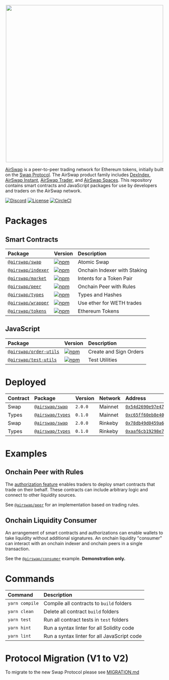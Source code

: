 <center>
<br />
<img src="https://swap.tech/images/airswap-high-res.png" width="500"/>
<br />
</center>

[AirSwap](https://www.airswap.io/) is a peer-to-peer trading network for Ethereum tokens, initially built on the [Swap Protocol](https://swap.tech/whitepaper/). The AirSwap product family includes [DexIndex](https://dexindex.io/), [AirSwap Instant](https://instant.airswap.io/), [AirSwap Trader](https://trader.airswap.io/), and [AirSwap Spaces](https://spaces.airswap.io/). This repository contains smart contracts and JavaScript packages for use by developers and traders on the AirSwap network.

[![Discord](https://img.shields.io/discord/590643190281928738.svg)](https://discord.gg/ecQbV7H)
[![License](https://img.shields.io/badge/License-Apache%202.0-blue.svg)](https://opensource.org/licenses/Apache-2.0)
[![CircleCI](https://circleci.com/gh/airswap/airswap-protocols.svg?style=svg&circle-token=73bd6668f836ce4306dbf6ca32109ddbb5b7e1fe)](https://circleci.com/gh/airswap/airswap-protocols)

# Packages

## Smart Contracts

| Package                                  | Version                                                                                                 | Description                  |
| :--------------------------------------- | :------------------------------------------------------------------------------------------------------ | :--------------------------- |
| [`@airswap/swap`](/protocols/swap)       | [![npm](https://img.shields.io/npm/v/@airswap/swap)](https://www.npmjs.com/package/@airswap/swap)       | Atomic Swap                  |
| [`@airswap/indexer`](/protocols/indexer) | [![npm](https://img.shields.io/npm/v/@airswap/indexer)](https://www.npmjs.com/package/@airswap/indexer) | Onchain Indexer with Staking |
| [`@airswap/market`](/protocols/market)   | [![npm](https://img.shields.io/npm/v/@airswap/market)](https://www.npmjs.com/package/@airswap/market)   | Intents for a Token Pair     |
| [`@airswap/peer`](/protocols/peer)       | [![npm](https://img.shields.io/npm/v/@airswap/peer)](https://www.npmjs.com/package/@airswap/peer)       | Onchain Peer with Rules      |
| [`@airswap/types`](/protocols/types)     | [![npm](https://img.shields.io/npm/v/@airswap/types)](https://www.npmjs.com/package/@airswap/types)     | Types and Hashes             |
| [`@airswap/wrapper`](/helpers/wrapper)   | [![npm](https://img.shields.io/npm/v/@airswap/wrapper)](https://www.npmjs.com/package/@airswap/wrapper) | Use ether for WETH trades    |
| [`@airswap/tokens`](/helpers/tokens)     | [![npm](https://img.shields.io/npm/v/@airswap/tokens)](https://www.npmjs.com/package/@airswap/tokens)   | Ethereum Tokens              |

## JavaScript

| Package                                         | Version                                                                                                         | Description            |
| :---------------------------------------------- | :-------------------------------------------------------------------------------------------------------------- | :--------------------- |
| [`@airswap/order-utils`](/packages/order-utils) | [![npm](https://img.shields.io/npm/v/@airswap/order-utils)](https://www.npmjs.com/package/@airswap/order-utils) | Create and Sign Orders |
| [`@airswap/test-utils`](/packages/test-utils)   | [![npm](https://img.shields.io/npm/v/@airswap/test-utils)](https://www.npmjs.com/package/@airswap/test-utils)   | Test Utilities         |

# Deployed

| Contract | Package                              | Version | Network | Address                                                                                                                         |
| :------- | :----------------------------------- | :------ | :------ | :------------------------------------------------------------------------------------------------------------------------------ |
| Swap     | [`@airswap/swap`](/protocols/swap)   | `2.0.0` | Mainnet | [`0x54d2690e97e477a4b33f40d6e4afdd4832c07c57`](https://etherscan.io/address/0x54d2690e97e477a4b33f40d6e4afdd4832c07c57)         |
| Types    | [`@airswap/types`](/protocols/types) | `0.1.0` | Mainnet | [`0xc65ff60eb8e4038a2415bb569d1fa6dca47d692e`](https://etherscan.io/address/0xc65ff60eb8e4038a2415bb569d1fa6dca47d692e)         |
| Swap     | [`@airswap/swap`](/protocols/swap)   | `2.0.0` | Rinkeby | [`0x78db49d0459a67158bdca6e161be3d90342c7247`](https://rinkeby.etherscan.io/address/0x78db49d0459a67158bdca6e161be3d90342c7247) |
| Types    | [`@airswap/types`](/protocols/types) | `0.1.0` | Rinkeby | [`0xaaf6cb19298e7d0abc410eb2a0d5b8fef747573d`](https://rinkeby.etherscan.io/address/0xaaf6cb19298e7d0abc410eb2a0d5b8fef747573d) |

# Examples

## Onchain Peer with Rules

The [authorization feature](/protocols/swap/README.md#authorizations) enables traders to deploy smart contracts that trade on their behalf. These contracts can include arbitrary logic and connect to other liquidity sources.

See [`@airswap/peer`](/protocols/peer) for an implementation based on trading rules.

## Onchain Liquidity Consumer

An arrangement of smart contracts and authorizations can enable wallets to take liquidity without additional signatures. An onchain liquidity "consumer" can interact with an onchain indexer and onchain peers in a single transaction.

See the [`@airswap/consumer`](/examples/consumer) example. **Demonstration only.**

# Commands

| Command        | Description                                 |
| :------------- | :------------------------------------------ |
| `yarn compile` | Compile all contracts to `build` folders    |
| `yarn clean`   | Delete all contract `build` folders         |
| `yarn test`    | Run all contract tests in `test` folders    |
| `yarn hint`    | Run a syntax linter for all Solidity code   |
| `yarn lint`    | Run a syntax linter for all JavaScript code |

# Protocol Migration (V1 to V2)

To migrate to the new Swap Protocol please see [MIGRATION.md](/contracts/swap/MIGRATION.md)
